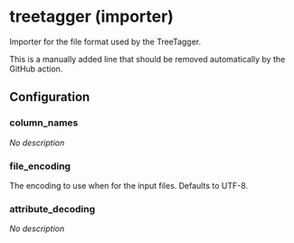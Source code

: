 # treetagger (importer)

Importer for the file format used by the TreeTagger.

This is a manually added line that should be removed automatically by the GitHub action.

## Configuration

###  column_names

*No description*

###  file_encoding

The encoding to use when for the input files. Defaults to UTF-8.

###  attribute_decoding

*No description*

